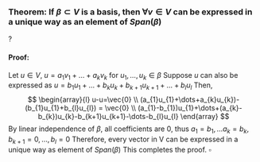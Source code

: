 ### Theorem: If $\beta \subset V$ is a basis, then $\forall v \in V$ can be expressed in a unique way as an element of $Span(\beta)$
?
#### Proof:
Let $u \in V$, $u=a_{1}v_{1}+\dots+a_{k}v_{k}$ for $u_{1},\dots,u_{k} \in \beta$
Suppose $u$ can also be expressed as $u=b_{1}u_{1}+\dots+b_{k}u_{k}+b_{k+1}u_{k+1}+\dots+b_{l}u_{l}$
Then,
$$
\begin{array}{l}
u-u=\vec{0}  \\
(a_{1}u_{1}+\dots+a_{k}u_{k})-(b_{1}u_{1}+b_{l}u_{l}) = \vec{0} \\
(a_{1}-b_{1})u_{1}+\dots+(a_{k}-b_{k})u_{k}-b_{k+1}u_{k+1}-\dots-b_{l}u_{l}
\end{array}
$$
By linear independence of $\beta$, all coefficients are 0, thus $a_{1}=b_{1},\dots a_{k}=b_{k},b_{k+1}=0,\dots,b_{l}=0$
Therefore, every vector in V can be expressed in a unique way as element of $Span(\beta)$
This completes the proof. $\square$
<!--SR:!2025-10-10,56,310-->
